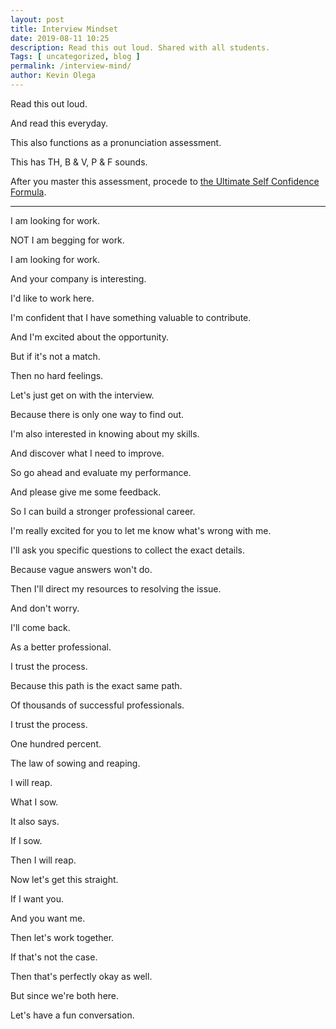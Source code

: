 ```yaml
--- 
layout: post 
title: Interview Mindset
date: 2019-08-11 10:25
description: Read this out loud. Shared with all students.
Tags: [ uncategorized, blog ]
permalink: /interview-mind/ 
author: Kevin Olega 
--- 
```

Read this out loud.

And read this everyday.

This also functions as a pronunciation assessment.

This has TH, B & V, P & F sounds.

After you master this assessment, procede to [the Ultimate Self Confidence Formula](https://callcentertrainingtips.com/confidence-formula).

---

I am looking for work.

NOT I am begging for work.

I am looking for work.

And your company is interesting.

I'd like to work here.

I'm confident that I have something valuable to contribute.

And I'm excited about the opportunity.

But if it's not a match.

Then no hard feelings.

Let's just get on with the interview.

Because there is only one way to find out.

I'm also interested in knowing about my skills.

And discover what I need to improve.

So go ahead and evaluate my performance.

And please give me some feedback.

So I can build a stronger professional career.

I'm really excited for you to let me know what's wrong with me.

I'll ask you specific questions to collect the exact details.

Because vague answers won't do.

Then I'll direct my resources to resolving the issue.

And don't worry. 

I'll come back.

As a better professional.

I trust the process.

Because this path is the exact same path.

Of thousands of successful professionals.

I trust the process.

One hundred percent.

The law of sowing and reaping.

I will reap.

What I sow.

It also says.

If I sow.

Then I will reap.

Now let's get this straight.

If I want you.

And you want me.

Then let's work together.

If that's not the case.

Then that's perfectly okay as well.

But since we're both here.

Let's have a fun conversation.